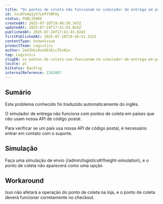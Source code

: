 ```yaml
---
title: "Os pontos de coleta não funcionam no simulador de entrega em países que não usam nossa API de código postal"
id: JvLW7e4qIyh7LHfYVBFOy
status: PUBLISHED
createdAt: 2025-07-18T19:46:50.343Z
updatedAt: 2025-07-24T17:41:43.024Z
publishedAt: 2025-07-24T17:41:43.024Z
firstPublishedAt: 2025-07-18T19:46:51.332Z
contentType: knownIssue
productTeam: Logistics
author: 2mXZkbi0oi061KicTExNjo
tag: Logistics
slugEN: os-pontos-de-coleta-nao-funcionam-no-simulador-de-entrega-em-paises-que-nao-usam-nossa-api-de-codigo-postal
locale: pt
kiStatus: Backlog
internalReference: 1262007
---
```


## Sumário

<div class="alert alert-info">
  <p>Este problema conhecido foi traduzido automaticamente do inglês.</p>
</div>



O simulador de entrega não funciona com pontos de coleta em países que não usam nossa API de código postal.

Para verificar se um país usa nossa API de código postal, é necessário entrar em contato com o suporte.

## Simulação



Faça uma simulação de envio (/admin/logistics#/freight-simulation), e o ponto de coleta não aparecerá como uma opção

## Workaround


Isso não afetará a operação do ponto de coleta na loja, e o ponto de coleta deverá funcionar corretamente no checkout.




